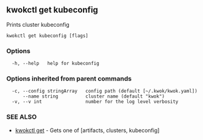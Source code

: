 ## kwokctl get kubeconfig

Prints cluster kubeconfig

```
kwokctl get kubeconfig [flags]
```

### Options

```
  -h, --help   help for kubeconfig
```

### Options inherited from parent commands

```
  -c, --config stringArray   config path (default [~/.kwok/kwok.yaml])
      --name string          cluster name (default "kwok")
  -v, --v int                number for the log level verbosity
```

### SEE ALSO

* [kwokctl get](kwokctl_get.md)	 - Gets one of [artifacts, clusters, kubeconfig]

